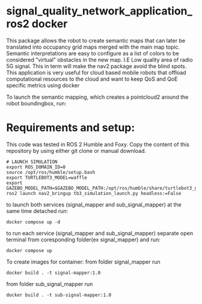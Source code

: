 # signal_quality_network_application_ros2 docker

This package allows the robot to create semantic maps that can later be translated into occupancy grid maps merged with the main map topic. Semantic interpretations are easy to configure as a list of colors to be considered "virtual" obstacles in the new map. I.E Low quality area of radio 5G signal. This in term will make the nav2 package avoid the blind spots. This application is very useful for cloud based mobile robots that offload computational resources to the cloud and want to keep QoS and QoE specific metrics using docker

To launch the semantic mapping, which creates a pointcloud2 around the robot boundingbox, run:
# Requirements and setup:
This code was tested in ROS 2 Humble and Foxy. Copy the content of this repository by using either git clone or manual download.

```
# LAUNCH SIMULATION 
export ROS_DOMAIN_ID=0
source /opt/ros/humble/setup.bash
export TURTLEBOT3_MODEL=waffle
export GAZEBO_MODEL_PATH=$GAZEBO_MODEL_PATH:/opt/ros/humble/share/turtlebot3_gazebo/models
ros2 launch nav2_bringup tb3_simulation_launch.py headless:=False
```

to launch both services (signal_mapper and sub_signal_mapper) at the same time detached run:
```
docker compose up -d
```

to run each service (signal_mapper and sub_signal_mapper) separate open terminal from coresponding folder(ex signal_mapper) and run:
```
docker compose up
```

To create images for container:
from folder signal_mapper run 
```
docker build . -t signal-mapper:1.0
```
from folder sub_signal_mapper run 
```
docker build . -t sub-signal-mapper:1.0
```
